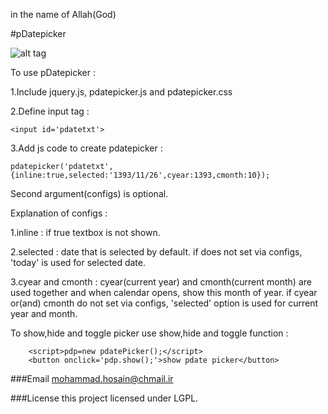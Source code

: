 in the name of Allah(God)

#pDatepicker

![alt tag](https://raw.githubusercontent.com/mohammadhosain/pDatepicker/master/screenshot.png)

To use pDatepicker :  

1.Include jquery.js, pdatepicker.js and pdatepicker.css

2.Define input tag :

	<input id='pdatetxt'>

3.Add js code to create pdatepicker :

	pdatepicker('pdatetxt',{inline:true,selected:'1393/11/26',cyear:1393,cmonth:10});

Second argument(configs) is optional.

Explanation of configs :

1.inline : if true textbox is not shown.

2.selected : date that is selected by default. if does not set via configs, 'today' is used for selected date.

3.cyear and cmonth : cyear(current year) and cmonth(current month) are used together and when calendar opens, show this month of year.
if cyear or(and) cmonth do not set via configs, 'selected' option is used for current year and month.


To show,hide and toggle picker use show,hide and toggle function :

```
	<script>pdp=new pdatePicker();</script>
    <button onclick='pdp.show();'>show pdate picker</button>
```


###Email
mohammad.hosain@chmail.ir

###License
this project licensed under LGPL.
